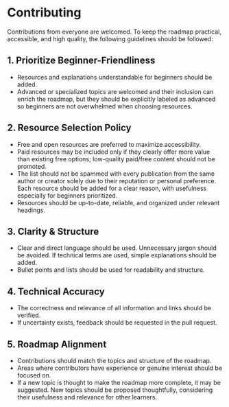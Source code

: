
# Contributing

Contributions from everyone are welcomed. To keep the roadmap practical, accessible, and high quality, the following guidelines should be followed:

## 1. Prioritize Beginner-Friendliness

- Resources and explanations understandable for beginners should be added.
- Advanced or specialized topics are welcomed and their inclusion can enrich the roadmap, but they should be explicitly labeled as advanced so beginners are not overwhelmed when choosing resources.

## 2. Resource Selection Policy

- Free and open resources are preferred to maximize accessibility.
- Paid resources may be included only if they clearly offer more value than existing free options; low-quality paid/free content should not be promoted.
- The list should not be spammed with every publication from the same author or creator solely due to their reputation or personal preference. Each resource should be added for a clear reason, with usefulness especially for beginners prioritized.
- Resources should be up-to-date, reliable, and organized under relevant headings.

## 3. Clarity & Structure

- Clear and direct language should be used. Unnecessary jargon should be avoided. If technical terms are used, simple explanations should be added.
- Bullet points and lists should be used for readability and structure.

## 4. Technical Accuracy

- The correctness and relevance of all information and links should be verified.
- If uncertainty exists, feedback should be requested in the pull request.

## 5. Roadmap Alignment

- Contributions should match the topics and structure of the roadmap.
- Areas where contributors have experience or genuine interest should be focused on.
- If a new topic is thought to make the roadmap more complete, it may be suggested. New topics should be proposed thoughtfully, considering their usefulness and relevance for other learners.
